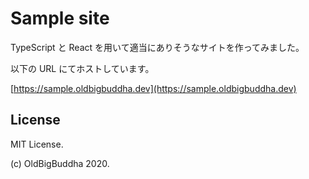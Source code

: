 # Sample site

TypeScript と React を用いて適当にありそうなサイトを作ってみました。

以下の URL にてホストしています。

[https://sample.oldbigbuddha.dev](https://sample.oldbigbuddha.dev)

## License

MIT License.

(c) OldBigBuddha 2020.
